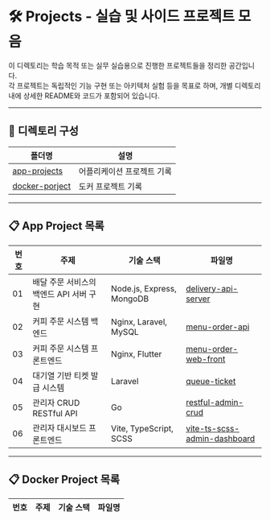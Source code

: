 # 🛠️ Projects - 실습 및 사이드 프로젝트 모음

이 디렉토리는 학습 목적 또는 실무 실습용으로 진행한 프로젝트들을 정리한 공간입니다.  
각 프로젝트는 독립적인 기능 구현 또는 아키텍처 실험 등을 목표로 하며, 개별 디렉토리 내에 상세한 README와 코드가 포함되어 있습니다.

---

## 📂 디렉토리 구성

| 폴더명 | 설명 |
|---|---|
| [app-projects](./app-projects) | 어플리케이션 프로젝트 기록 |
| [docker-porject](./docker-proejct) | 도커 프로젝트 기록 |

---

## 📋 App Project 목록

| 번호 | 주제 | 기술 스택 | 파일명 |
|---|---|---|---|
| 01 | 배달 주문 서비스의 백엔드 API 서버 구현 | Node.js, Express, MongoDB | [delivery-api-server](./app-projects/delivery-api-server) |
| 02 | 커피 주문 시스템 백엔드 | Nginx, Laravel, MySQL | [menu-order-api](./app-projects/menu-order-api) |
| 03 | 커피 주문 시스템 프론트엔드 | Nginx, Flutter | [menu-order-web-front](./app-projects/menu-order-web-front) |
| 04 | 대기열 기반 티켓 발급 시스템 | Laravel | [queue-ticket](./app-projects/queue-ticket) | 
| 05 | 관리자 CRUD RESTful API | Go | [restful-admin-crud](./app-projects/restful-admin-crud) |
| 06 | 관리자 대시보드 프론트엔드 | Vite, TypeScript, SCSS | [vite-ts-scss-admin-dashboard](./app-projects/vite-ts-scss-admin-dashboard) | 

---

## 📋 Docker Project 목록
| 번호 | 주제 | 기술 스택 | 파일명 |
|---|---|---|---|
